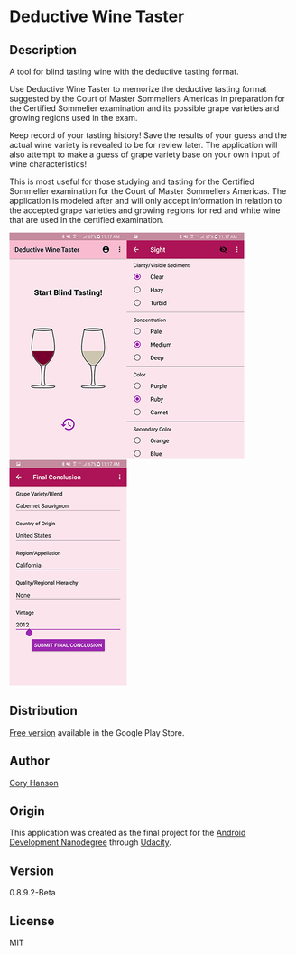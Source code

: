 # Deductive Wine Taster

## Description
A tool for blind tasting wine with the deductive tasting format.

Use Deductive Wine Taster to memorize the deductive tasting format suggested by the Court of Master Sommeliers Americas in preparation for the Certified Sommelier examination and its possible grape varieties and growing regions used in the exam.

Keep record of your tasting history! Save the results of your guess and the actual wine variety is revealed to be for review later. The application will also attempt to make a guess of grape variety base on your own input of wine characteristics!

This is most useful for those studying and tasting for the Certified Sommelier examination for the Court of Master Sommeliers Americas. The application is modeled after and will only accept information in relation to the accepted grape varieties and growing regions for red and white wine that are used in the certified examination.

<img src="./images/DWT-Home-small-400y.png"><img src="./images/DWT-Sight-small-400y.png"><img src="./images/DWT-FinalConclusion-small-400y.png">

## Distribution
[Free version](https://play.google.com/store/apps/details?id=com.wineguesser.deductive.free) available in the Google Play Store.

## Author
[Cory Hanson](https://coryhanson.us)

## Origin
This application was created as the final project for the [Android Development Nanodegree](https://www.udacity.com/course/android-developer-nanodegree-by-google--nd801) through [Udacity](https://www.udacity.com/).

## Version
0.8.9.2-Beta

## License
MIT

